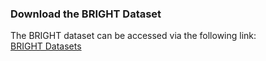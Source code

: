 ### Download the BRIGHT Dataset  
The BRIGHT dataset can be accessed via the following link:  
[BRIGHT Datasets](https://huggingface.co/datasets/xlangai/BRIGHT)